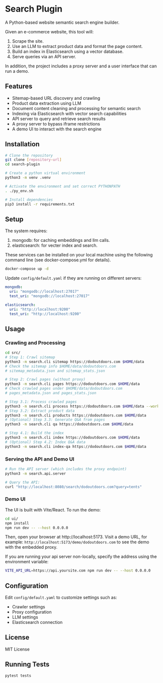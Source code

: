 # Search Plugin

A Python-based website semantic search engine builder.

Given an e-commerce website, this tool will:
1. Scrape the site.
2. Use an LLM to extract product data and format the page content.
3. Build an index in Elasticsearch using a vector database.
4. Serve queries via an API server.

In addition, the project includes a proxy server and a user interface that can run a demo.

## Features
- Sitemap-based URL discovery and crawling
- Product data extraction using LLM
- Document content cleaning and processing for semantic search
- Indexing via Elasticsearch with vector search capabilities
- API server to query and retrieve search results
- A proxy server to bypass iframe restrictions
- A demo UI to interact with the search engine

## Installation
```bash
# Clone the repository
git clone [repository-url]
cd search-plugin

# Create a python virtual environment
python3 -m venv .venv

# Activate the environment and set correct PYTHONPATH
. ./py_env.sh

# Install dependencies
pip3 install -r requirements.txt
```

## Setup
The system requires:
1. mongodb: for caching embeddings and llm calls.
2. elasticsearch: for vecter index and search.

These services can be installed on your local machine using the following
command line (see docker-compose.yml for details).
```bash
docker-compose up -d
```

Update `config/default.yaml` if they are running on different servers:
```yaml
mongodb:
  uri: "mongodb://localhost:27017"
  test_uri: "mongodb://localhost:27017"

elasticsearch:
  uri: "http://localhost:9200"
  test_uri: "http://localhost:9200"
```

## Usage

### Crawling and Processing
```bash
cd src/
# Step 1: Crawl sitemap
python3 -m search.cli sitemap https://dodoutdoors.com $HOME/data
# Check the sitemap info $HOME/data/dodoutdoors.com
# sitemap_metadata.json and sitemap_stats.json

# Step 2: Crawl pages (without proxy)
python3 -m search.cli pages https://dodoutdoors.com $HOME/data
# Check crawled pages under $HOME/data/dodoutdoors.com
# pages_metadata.json and pages_stats.json

# Step 3.1: Process crawled pages
python3 -m search.cli process https://dodoutdoors.com $HOME/data --workers 4
# Step 3.2: Extract product data
python3 -m search.cli products https://dodoutdoors.com $HOME/data
# (Optional) Step 3.3: Generate Q&A from pages
python3 -m search.cli qa https://dodoutdoors.com $HOME/data

# Step 4.1: Build the index
python3 -m search.cli index https://dodoutdoors.com $HOME/data
# (Optional) Step 4.2: Index Q&A data
python3 -m search.cli index-qa https://dodoutdoors.com $HOME/data
```

### Serving the API and Demo UI
```bash
# Run the API server (which includes the proxy endpoint)
python3 -m search.api.server

# Query the API:
curl "http://localhost:8080/search/dodoutdoors.com?query=tents"
```

### Demo UI
The UI is built with Vite/React. To run the demo:
```bash
cd ui/
npm install
npm run dev -- --host 0.0.0.0
```
Then, open your browser at http://localhost:5173. Visit a demo URL, for example:
`http://localhost:5173/demo/dodoutdoors.com`
to see the demo with the embedded proxy.

If you are running your api server non-locally, specify the address using the
environment variable:
```bash
VITE_API_URL=https://api.yoursite.com npm run dev -- --host 0.0.0.0
```

## Configuration
Edit `config/default.yaml` to customize settings such as:
- Crawler settings
- Proxy configuration
- LLM settings
- Elasticsearch connection

## License
MIT License

## Running Tests
```bash
pytest tests
```